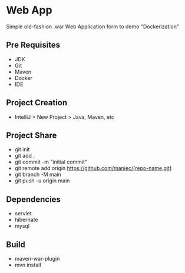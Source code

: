 # Web App

Simple old-fashion .war Web Application form to demo "Dockerization"

## Pre Requisites
- JDK
- Git
- Maven
- Docker
- IDE

## Project Creation
- IntelliJ > New Project > Java, Maven, etc

## Project Share
- git init
- git add .
- git commit -m "initial commit"
- git remote add origin https://github.com/maniec/[repo-name.git]
- git branch -M main
- git push -u origin main

## Dependencies
- servlet
- hibernate
- mysql

## Build
- <artifactId>maven-war-plugin</artifactId>
- mvn install